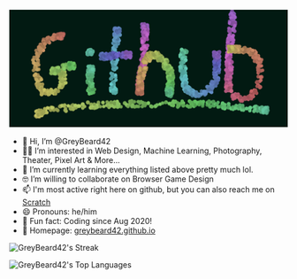 ![Header Image](profileImage.png?raw=true)

- 👋 Hi, I’m @GreyBeard42
- 👨‍💻 I’m interested in Web Design, Machine Learning, Photography, Theater, Pixel Art & More...
- 🧐 I’m currently learning everything listed above pretty much lol.
- 🤓 I’m willing to collaborate on Browser Game Design
- 📫 I'm most active right here on github, but you can also reach me on [Scratch](https://scratch.mit.edu/users/GreyBeard42)
- 😄 Pronouns: he/him
- 🤠 Fun fact: Coding since Aug 2020!
- 👾 Homepage: [greybeard42.github.io](https://greybeard42.github.io)

![GreyBeard42's Streak](https://github-readme-streak-stats.herokuapp.com/?user=GreyBeard42&theme=vue-dark&hide_border=true)

![GreyBeard42's Top Languages](https://github-readme-stats.vercel.app/api/top-langs/?username=GreyBeard42&theme=vue-dark&show_icons=true&hide_border=true&layout=compact)
